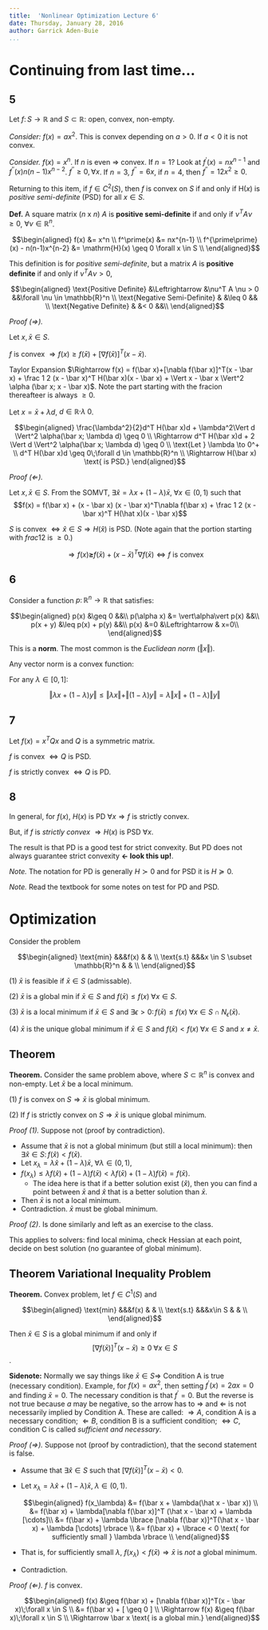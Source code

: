 ```yaml
---
title:  'Nonlinear Optimization Lecture 6'
date: Thursday, January 28, 2016
author: Garrick Aden-Buie
...
```


# Continuing from last time...

## 5

Let $f \colon S \to \mathbb{R}$ and $S \subset \mathbb{R}$: open, convex, non-empty.

*Consider:* $f(x) = a x^2$. This is convex depending on $a > 0$. If $a < 0$ it is not convex.

*Consider.* $f(x) = x^n$. If $n$ is even $\Rightarrow$ convex. If $n = 1$? Look at $f^\prime(x) = n x^{n-1}$ and $f^{\prime\prime}(x) n(n-1)x^{n-2}$. $f^{\prime\prime} \geq 0, \forall x$. If $n=3$, $f^{\prime\prime} = 6x$, if $n=4$, then $f^{\prime\prime} = 12x^2 \geq 0$.

Returning to this item, if $f \in C^2(S)$, then $f$ is convex on $S$ if and only if $\mathrm{H}(x)$ is *positive semi-definite* (PSD) for all $x \in S$.

**Def.** A square matrix ($n$ x $n$) $A$ is **positive semi-definite** if and only if $\nu^T A \nu \geq 0$, $\forall \nu \in \mathbb{R}^n$.

$$\begin{aligned}
f(x) &= x^n \\
f^\prime(x) &= nx^{n-1} \\
f^{\prime\prime}(x) - n(n-1)x^{n-2} &= \mathrm{H}(x) \geq 0 \forall x \in S \\
\end{aligned}$$

This definition is for *positive semi-definite*, but a matrix $A$ is **positive definite** if and only if $\nu^T A \nu > 0$,

$$\begin{aligned}
\text{Positive Definite} &\Leftrightarrow &\nu^T A \nu > 0 &&\forall \nu \in \mathbb{R}^n \\
\text{Negative Semi-Definite} & &\leq 0 && \\
\text{Negative Definite} & &< 0 &&\\
\end{aligned}$$

*Proof ($\Rightarrow$).*

Let $x, \bar x \in S$.

$f$ is convex $\Rightarrow f(x) \geq f(\bar x) + [\nabla f(\bar x)]^T (x - \bar x)$.

Taylor Expansion $\Rightarrow f(x) = f(\bar x)+[\nabla f(\bar x)]^T(x - \bar x) + \frac 1 2 (x - \bar x)^T H(\bar x)(x - \bar x) + \Vert x - \bar x \Vert^2 \alpha (\bar x; x - \bar x)$. Note the part starting with the fracion thereafteer is always $\geq 0$.

Let $x = \bar x + \lambda d$, $d \in \mathbb{R}^, \lambda \>0$.

$$\begin{aligned}
\frac{\lambda^2}{2}d^T H(\bar x)d + \lambda^2\Vert d \Vert^2 \alpha(\bar x; \lambda d) \geq 0 \\
\Rightarrow d^T H(\bar x)d + 2 \Vert d \Vert^2 \alpha(\bar x; \lambda d) \geq 0 \\
\text{Let } \lambda \to 0^+ \\
d^T H(\bar x)d \geq 0\;\forall d \in \mathbb{R}^n \\
\Rightarrow H(\bar x) \text{ is PSD.}
\end{aligned}$$


*Proof ($\Leftarrow$).*

Let $x, \bar x \in S$. From the SOMVT, $\exists \hat x = \lambda x + (1 - \lambda)\bar x,\;\forall x \in (0,1)$ such that $$f(x) = f(\bar x) + (x - \bar x) (x - \bar x)^T\nabla f(\bar x) + \frac 1 2 (x - \bar x)^T H(\hat x)(x - \bar x)$$

$S$ is convex $\Leftrightarrow \hat x \in S \Rightarrow H(\hat x)$ is PSD. (Note again that the portion starting with $frac 1 2$ is $\geq 0$.)

$$\Rightarrow f(x) \mathbf{\geq} f(\bar x) + (x - \bar x)^T \nabla f(\bar x) \Leftrightarrow f \text{ is convex}$$

## 6

Consider a function $p\colon \mathbb{R}^n \to \mathbb{R}$ that satisfies:

$$\begin{aligned}
p(x) &\geq 0 &&\\
p(\alpha x) &= \vert\alpha\vert p(x) &&\\
p(x + y) &\leq p(x) + p(y) &&\\
p(x) &=0 &\Leftrightarrow & x=0\\
\end{aligned}$$

This is a **norm**. The most common is the *Euclidean norm* ($\Vert x \Vert$).

Any vector norm is a convex function:

For any $\lambda \in [0,1]$:

$$\Vert \lambda x + (1 - \lambda) y \Vert \leq \Vert \lambda x \Vert + \Vert (1 - \lambda) y \Vert = \lambda \Vert x \Vert + (1 - \lambda) \Vert y \Vert$$

## 7

Let $f(x) = x^T Q x$ and $Q$ is a symmetric matrix.

$f$ is convex $\Leftrightarrow Q$ is PSD.

$f$ is strictly convex $\Leftrightarrow Q$ is PD.

## 8

In general, for $f(x)$, $H(x)$ is PD $\forall x \Rightarrow f$ is strictly convex.

But, if $f$ is *strictly convex* $\Rightarrow H(x)$ is PSD $\forall x$.

The result is that PD is a good test for strict convexity. But PD does not always guarantee strict convexity **$\leftarrow$ look this up!**.

*Note.* The notation for PD is generally $H \succ 0$ and for PSD it is $H \succeq 0$.

*Note.* Read the textbook for some notes on test for PD and PSD.


# Optimization

Consider the problem

$$\begin{aligned}
\text{min}	&&&f(x)	& 	& \\
\text{s.t}	&&&x \in S \subset \mathbb{R}^n		&	& \\
\end{aligned}$$

(1) $\bar x$ is feasible if $\bar x \in S$ (admissable).

(2) $\bar x$ is a global min if $\bar x \in S$ and $f(\bar x) \leq f(x)\;\forall x \in S$.

(3) $\bar x$ is a local minimum if $\bar x \in S$ and $\exists \epsilon > 0 \colon f(\bar x) \leq f(x) \;\forall x \in S \cap N_\epsilon(\bar x)$.

(4) $\bar x$ is the unique global minimum if $\bar x \in S$ and $f(\bar x) < f(x) \;\forall x \in S$ and $x \neq \bar x$.

## Theorem

**Theorem.** Consider the same problem above, where $S \subset \mathbb{R}^n$ is convex and non-empty. Let $\bar x$ be a local minimum.

(1) $f$ is convex on $S \Rightarrow \bar x$ is global minimum.

(2) If $f$ is strictly convex on $S \Rightarrow \bar x$ is unique global minimum.

*Proof (1).* Suppose not (proof by contradiction).

- Assume that $\bar x$ is not a global minimum (but still a local minimum): then $\exists \hat x \in S \colon f(\hat x) < f(\bar x)$.
- Let $x_\lambda = \lambda \hat x + (1 - \lambda) \bar x, \;\forall \lambda \in (0,1)$,
- $f(x_\lambda) \leq \lambda f(\hat x) + (1 - \lambda)f(\bar x) < \lambda f(\bar x) + (1 - \lambda) f(\bar x) = f(\bar x)$.
    - The idea here is that if a better solution exist ($\hat x$), then you can find a point between $\bar x$ and $\hat x$ that is a better solution than $\bar x$.
- Then $\bar x$ is not a local minimum.
- Contradiction. $\bar x$ must be global minimum.

*Proof (2)*. Is done similarly and left as an exercise to the class.

This applies to solvers: find local minima, check Hessian at each point, decide on best solution (no guarantee of global minimum).

## Theorem Variational Inequality Problem

**Theorem.** Convex problem, let $f \in C^1(S)$ and

$$\begin{aligned}
\text{min}	&&&f(x)	& 	& \\
\text{s.t}	&&&x\in S		&	& \\
\end{aligned}$$

Then $\bar x \in S$ is a global minimum if and only if $$[\nabla f(\bar x)]^T (x - \bar x) \geq 0 \;\forall x \in S$$.

**Sidenote:** Normally we say things like $\bar x \in S \Rightarrow$ Condition A is true (necessary condition).
Example, for $f(x) = a x^2$, then setting $f^\prime(x) = 2 a x = 0$ and finding $\bar x = 0$. The necessary condition is that $f^\prime = 0$.
But the reverse is not true because $a$ may be negative, so the arrow has to $\Rightarrow$ and $\Leftarrow$ is not necessarily implied by Condition A.
These are called: $\Rightarrow A$, condition A is a necessary condition; $\Leftarrow B$, condition B is a sufficient condition; $\Leftrightarrow C$, condition C is called *sufficient and necessary*.

*Proof ($\Rightarrow$).* Suppose not (proof by contradiction), that the second statement is false.

- Assume that $\exists \hat x \in S$ such that $[\nabla f(\bar x)]^T (x - \bar x) < 0$.
- Let $x_\lambda = \lambda \hat x + (1 - \lambda)\bar x, \;\lambda \in (0,1)$.

    $$\begin{aligned}
    f(x_\lambda) &= f(\bar x + \lambda(\hat x - \bar x)) \\
    &= f(\bar x) + \lambda[\nabla f(\bar x)]^T (\hat x - \bar x) + \lambda [\cdots]\\
    &= f(\bar x) + \lambda \lbrace [\nabla f(\bar x)]^T(\hat x - \bar x) + \lambda [\cdots] \rbrace \\
    &= f(\bar x) + \lbrace < 0 \text{ for sufficiently small } \lambda \rbrace \\
    \end{aligned}$$
- That is, for sufficiently small $\lambda$, $f(x_\lambda) < f(\bar x) \Rightarrow \bar x$ is *not* a global minimum.
- Contradiction.

*Proof ($\Leftarrow$).* $f$ is convex.

$$\begin{aligned}
f(x) &\geq f(\bar x) + [\nabla f(\bar x)]^T(x - \bar x)\;\forall x \in S \\
&= f(\bar x) + [ \geq 0 ] \\
\Rightarrow f(x) &\geq f(\bar x)\;\forall x \in S \\
\Rightarrow \bar x \text{ is a global min.}
\end{aligned}$$
